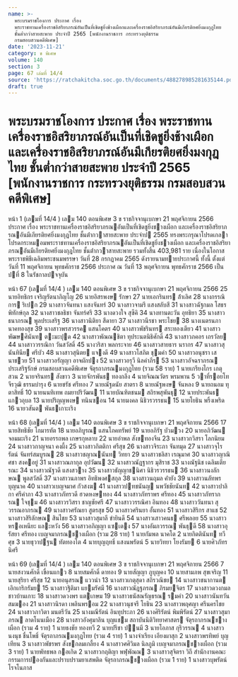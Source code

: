 ```yaml
---
name: >-
  พระบรมราชโองการ ประกาศ เรื่อง
  พระราชทานเครื่องราชอิสริยาภรณ์อันเป็นที่เชิดชูยิ่งช้างเผือกและเครื่องราชอิสริยาภรณ์อันมีเกียรติยศยิ่งมงกุฎไทย
  ชั้นต่ำกว่าสายสะพาย ประจำปี 2565 [พนักงานราชการ กระทรวงยุติธรรม
  กรมสอบสวนคดีพิเศษ]
date: '2023-11-21'
category: ข พิเศษ
volume: 140
section: 3
page: 67 เล่มที่ 14/4
source: 'https://ratchakitcha.soc.go.th/documents/488278985281635144.pdf'
draft: true
---
```


# พระบรมราชโองการ ประกาศ เรื่อง พระราชทานเครื่องราชอิสริยาภรณ์อันเป็นที่เชิดชูยิ่งช้างเผือกและเครื่องราชอิสริยาภรณ์อันมีเกียรติยศยิ่งมงกุฎไทย ชั้นต่ำกว่าสายสะพาย ประจำปี 2565 [พนักงานราชการ กระทรวงยุติธรรม กรมสอบสวนคดีพิเศษ]

หน้า 1 (เลมที่ 14/4 ) เลม 140 ตอนพิเศษ 3 ข ราชกิจจานุเบกษา 21 พฤศจิกายน 2566 ประกาศ เรื่อง พระราชทานเครื่องราชอิสริยาภรณอันเป็นที่เชิดชูยิ่งชางเผือก และเครื่องราชอิสริยาภรณอันมีเกียรติยศยิ่งมงกุฎไทย ชั้นต่ํากวาสายสะพาย ประจําป 2565 ทรงพระกรุณาโปรดเกลาโปรดกระหมอมพระราชทานเครื่องราชอิสริยาภรณอันเป็นที่เชิดชูยิ่งชางเผือก และเครื่องราชอิสริยาภรณอันมีเกียรติยศยิ่งมงกุฎไทย ชั้นต่ํากวาสายสะพาย รวมทั้งสิ้น 403,981 ราย เนื่องในโอกาสพระราชพิธีเฉลิมพระชนมพรรษา วันที่ 28 กรกฎาคม 2565 ดังรายนามทายประกาศนี้ ทั้งนี้ ตั้งแต่วันที่ 11 พฤศจิกายน พุทธศักราช 2566 ประกาศ ณ วันที่ 13 พฤศจิกายน พุทธศักราช 2566 เป็นปที่ 8 ในรัชกาลปจจุบัน

หน้า 67 (เลมที่ 14/4 ) เลม 140 ตอนพิเศษ 3 ข ราชกิจจานุเบกษา 21 พฤศจิกายน 2566 25 นายอิทธิกร เจริญรัตนาภิญโญ 26 นายอิสรพงษ รักษา 27 นายเอกรินทร ล้ําเลิศ 28 นางกรรณิการ ริเปก 29 นางสาวจันทนา แสงจันทร์ 30 นางสาวจามรี แสงสลับสี 31 นางสาวฉัฐกมล โสธรพิทักษ์กุล 32 นางสาวชลธิชา จันทร์ศรี 33 นางดวงใจ สุซึคิ 34 นางทานตะวัน อุทธิยา 35 นางสาวธนาภรณ พูลประเสริฐ 36 นางสาวนิติยา สีดายา 37 นางสาวนีรชา พระไชย 38 นางเนตรนภา นาคทองสุข 39 นางสาวพรสวรรค แสนโคตร 40 นางสาวพัชรินทร สระทองเตียว 41 นางสาวพัฒษศินันท ตะมะปุด 42 นางสาวพัณณชิตา ทุประนตนิธิศักดิ์ 43 นางสาวภคอร เถรวัลย 44 นางสาววรรณิกา วันสวัสดิ์ 45 นางวริสา พลกระจาย 46 นางสาวสายธาร นรากร 47 นางสาวสุนันทินีย ศรีบัว 48 นางสาวสุนิตย แจงดี 49 นางสาวโสภิต ชุมคํา 50 นางสาวอนุชรา เสนาชวย 51 นางสาวอรัญญา อาจผักปง 52 นางสาวอรุวี นิลคําภีร 53 นางสาวอัจฉราภรณ ประเสริฐรักษ์ กรมสอบสวนคดีพิเศษ จัตุรถาภรณมงกุฎไทย (รวม 58 ราย) 1 นายเกรียงไกร เกตุสวน 2 นายจรินทร สังขาว 3 นายจักรพันธ ทองกลึง 4 นายจิณณวัตร พรมพาน 5 วาที่รอยโท จีรวุฒิ ธรรมบํารุง 6 นายชรัช ศรีทอง 7 นายณัฐดนัย สาตรา 8 นายณัฐพงษ จันหลง 9 นายถนอม ทุตาสิทธิ์ 10 นายนนทิเทพ ถมยาปริวัฒน 11 นายบัณฑิตชนม สถิรพสุพันธุ 12 นายประพันธ แกวอุบล 13 นายปริญญพงษ ทนินซอน 14 นายมงคล นิธิวรวรรธน 15 นายโยธิน พริ้งเพริด 16 นายวสันต พันธเกาะเริง

หน้า 68 (เลมที่ 14/4 ) เลม 140 ตอนพิเศษ 3 ข ราชกิจจานุเบกษา 21 พฤศจิกายน 2566 17 นายสิทธิชัย โกมารทัต 18 นายอภิบูรณ แสนโภคทรัพย์ 19 นายอภิรัฐ บัวมวง 20 นายอภิวัฒน จอมมะเริง 21 นายอรรถพล เกษรกุหลาบ 22 นายอําพล สังขทองจีน 23 นางสาวกวิสรา โลกนิยม 24 นางสาวกาญจนา คงผึ้ง 25 นางสาวกิตติกา ศรีสุข 26 นางสาวจิระภา จันทมุด 27 นางสาวจุไรรัตน์ จันทร์สมบูรณ 28 นางสาวชญาณนันท วิทยา 29 นางสาวชลิสา เรณุมาศ 30 นางสาวญาณิศชา สงคอยู่ 31 นางสาวณภากุล อุปวัฒน 32 นางสาวณัฏฐากร มุสิราช 33 นางณัฐนิช เฉลิมเตียรณะ 34 นางสาวณัฐวดี แสงสวาง 35 นางสาวธัญญาชนิศา นิธิวรวรรธน 36 นางสาวนงลักษณ พูลสวัสดิ์ 37 นางสาวนภาพร อิทธิพงศสกุล 38 นางสาวนฤมล ค่ํายัง 39 นางสาวนลัทพร บุญนาค 40 นางสาวเบญจมาศ กัวสงฆ 41 นางสาวปทชนันญ นพวัชชัยนันท 42 นางสาวปาลิกา ศรีคําภา 43 นางสาวภัทรวดี ฮวดหงษทอง 44 นางสาวภัทราพร ศรีทอง 45 นางสาวภัทราภรณ ใจชุม 46 นางสาวรวิสรา ชาญชัยศรี 47 นางสาววรรณิศา อินทอง 48 นางสาววันทนา สุวรรณอาภรณ 49 นางสาวศรัณยา สูตรสุข 50 นางสาวศรินยา อั้นทอง 51 นางสาวสิริกร สาแช 52 นางสาวสิริลักษณ สินไชย 53 นางสาวสุมาลี ขํายินดี 54 นางสาวเสาวคนธ ศรีพลอย 55 นางสาวหรอเหนียะ และหวัง 56 นางสาวอภิญญา แซเตง 57 นางอัมภวรรณ พันธุดี 58 นางสาวอุรัสยา ศรีทอง เบญจมาภรณชางเผือก (รวม 28 ราย) 1 นายกัมพล นาคโต 2 นายกิตตินันท ทวีศุข 3 นายธุวาปฐน ทัตทองโต 4 นายบุญฤทธิ์ แสงนพรัตน์ 5 นายวิทยา โยงรัมย 6 นายศิวภัทร นิศรี

หน้า 69 (เลมที่ 14/4 ) เลม 140 ตอนพิเศษ 3 ข ราชกิจจานุเบกษา 21 พฤศจิกายน 2566 7 นายสงวนศักดิ์ เขื่อนแกว 8 นายสมศักดิ์ ดาทอง 9 นายสัญญา ภูบุญคง 10 นายสามภพ สุขเจริญ 11 นายสุริยา ศรีสุข 12 นายอนุสรณ แววนํา 13 นางสาวเกตุสุดา สถิรวณิชย 14 นางสาวชนากานต เอิกเกริกรัมย 15 นางสาวฐิติมา แยมรัศมี 16 นางสาวณัฎฐภรณ ภิรมยจิตร 17 นางสาวดวงกมล ชาวบ้านเกาะ 18 นางสาวดวงพร แตเกษม 19 นางสาวธนัสณรัญธรณ รมคํา 20 นางสาวนันทวัน สมฆอง 21 นางสาวนิรดา เพลินพรอม 22 นางสาวนุชจรี โยธิน 23 นางสาวพฤศญา ศรีนครไชย 24 นางสาวภาวิตา มนตรีวัน 25 นางมณีรัตน์ อินทุประภา 26 นางศิริรัตน์ พิมพิรัตน์ 27 นางสาวสุมาภรณ ลาดโนนเมือง 28 นางสาวอังศุมาลิน บุญแชม สถาบันนิติวิทยาศาสตร จัตุรถาภรณชางเผือก (รวม 4 ราย) 1 นายธงชัย ทองทวี 2 นายปรีชา ปนมี 3 นายโอภาส กุรีวรรณ 4 นางสาวนงนุช ชื่นโพธิ์ จัตุรถาภรณมงกุฎไทย (รวม 4 ราย) 1 นางจําเรียง เอียงผาสุก 2 นางสาวพรทิพย์ บุญเทียน 3 นางสาวพัชรพร สังขกลมเกลี้ยง 4 นางสาวศศิวิมล นิลภูมิ เบญจมาภรณชางเผือก (รวม 3 ราย) 1 นายพัทธพล กอเกิด 2 นางสาวกฤติญา พฬุพัณณ 3 นางสาวสุจิตรา วิถี สํานักงานคณะกรรมการปองกันและปราบปรามยาเสพติด จัตุรถาภรณชางเผือก (รวม 1 ราย) 1 นางสาวบุพรัตน์ โรจโนภาส

